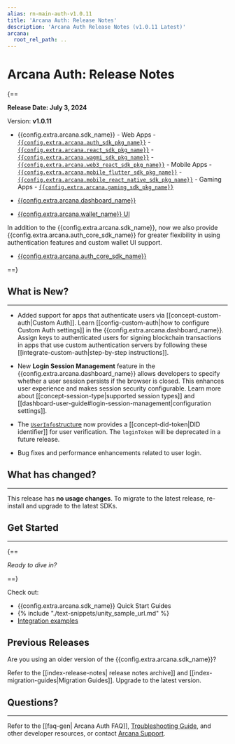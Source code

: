 ```yaml
---
alias: rn-main-auth-v1.0.11
title: 'Arcana Auth: Release Notes'
description: 'Arcana Auth Release Notes (v1.0.11 Latest)'
arcana:
  root_rel_path: ..
---
```


# Arcana Auth: Release Notes

{==

**Release Date: July 3, 2024**  

Version: **v1.0.11**

* {{config.extra.arcana.sdk_name}} 
      - Web Apps 
        - [`{{config.extra.arcana.auth_sdk_pkg_name}}`](https://www.npmjs.com/package/@arcana/auth) 
        - [`{{config.extra.arcana.react_sdk_pkg_name}}`](https://www.npmjs.com/package/@arcana/auth-react)
        - [`{{config.extra.arcana.wagmi_sdk_pkg_name}}`](https://www.npmjs.com/package/@arcana/auth-wagmi) 
        - [`{{config.extra.arcana.web3_react_sdk_pkg_name}}`](https://www.npmjs.com/package/@arcana/auth-web3-react)
      - Mobile Apps
        - [`{{config.extra.arcana.mobile_flutter_sdk_pkg_name}}`](https://pub.dev/packages/arcana_auth_flutter)
        - [`{{config.extra.arcana.mobile_react_native_sdk_pkg_name}}`](https://www.npmjs.com/package/@arcana/auth-react-native)
      - Gaming Apps
        - [`{{config.extra.arcana.gaming_sdk_pkg_name}}`](https://npm-registry.arcana.network/)

* [{{config.extra.arcana.dashboard_name}}](https://dashboard.arcana.network/)

* [{{config.extra.arcana.wallet_name}} UI](https://github.com/arcana-network/wallet-ui)

In addition to the {{config.extra.arcana.sdk_name}}, now we also provide {{config.extra.arcana.auth_core_sdk_name}} for greater flexibility in using authentication features and custom wallet UI support.

* [{{config.extra.arcana.auth_core_sdk_name}}](https://www.npmjs.com/package/@arcana/auth-core)

==}


## What is New?

---
 
* Added support for apps that authenticate users via [[concept-custom-auth|Custom Auth]]. Learn [[config-custom-auth|how to configure Custom Auth settings]] in the {{config.extra.arcana.dashboard_name}}. Assign keys to authenticated users for signing blockchain transactions in apps that use custom authentication servers by following these [[integrate-custom-auth|step-by-step instructions]].

* New **Login Session Management** feature in the {{config.extra.arcana.dashboard_name}} allows developers to specify whether a user session persists if the browser is closed. This enhances user experience and makes session security configurable. Learn more about [[concept-session-type|supported session types]] and [[dashboard-user-guide#login-session-management|configuration settings]].

* The [`UserInfo`structure](https://authsdk-ref-guide.netlify.app/interfaces/userinfo) now provides a [[concept-did-token|DID identifier]] for user verification. The `loginToken` will be deprecated in a future release.

* Bug fixes and performance enhancements related to user login.

## What has changed?

---

This release has **no usage changes**. To migrate to the latest release, re-install and upgrade to the latest SDKs.

## Get Started

---

{==

*Ready to dive in?* 

==}

Check out:

* {{config.extra.arcana.sdk_name}} Quick Start Guides
* {% include "./text-snippets/unity_sample_url.md" %} 
* [Integration examples](https://github.com/arcana-network/auth-examples)

## Previous Releases

Are you using an older version of the {{config.extra.arcana.sdk_name}}?

Refer to the [[index-release-notes| release notes archive]] and [[index-migration-guides|Migration Guides]]. Upgrade to the latest version.

## Questions? 

---

Refer to the [[faq-gen| Arcana Auth FAQ]], [Troubleshooting Guide]({{page.meta.arcana.root_rel_path}}/troubleshooting.md), and other developer resources, or contact [Arcana Support]({{page.meta.arcana.root_rel_path}}/support/index.md).